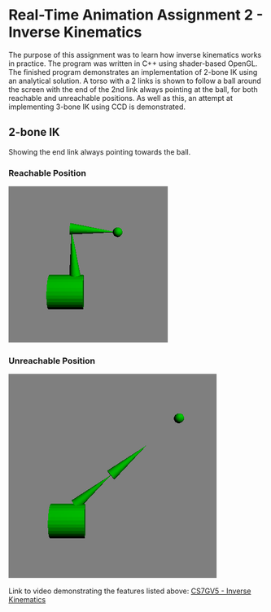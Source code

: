 # Real-Time Animation Assignment 2 - Inverse Kinematics
The purpose of this assignment was to learn how inverse kinematics works in practice. The program was written in C++ using shader-based OpenGL. The finished program demonstrates an implementation of 2-bone IK using an analytical solution. A torso with a 2 links is shown to follow a ball around the screen with the end of the 2nd link always pointing at the ball, for both reachable and unreachable positions. As well as this, an attempt at implementing 3-bone IK using CCD is demonstrated. 

## 2-bone IK
Showing the end link always pointing towards the ball.
### Reachable Position
![Screenshot](resource_files/al_2.PNG)
### Unreachable Position
![Screenshot](resource_files/al_1.PNG)

Link to video demonstrating the features listed above:
[CS7GV5 - Inverse Kinematics](https://youtu.be/vVoyleIeb7I)
